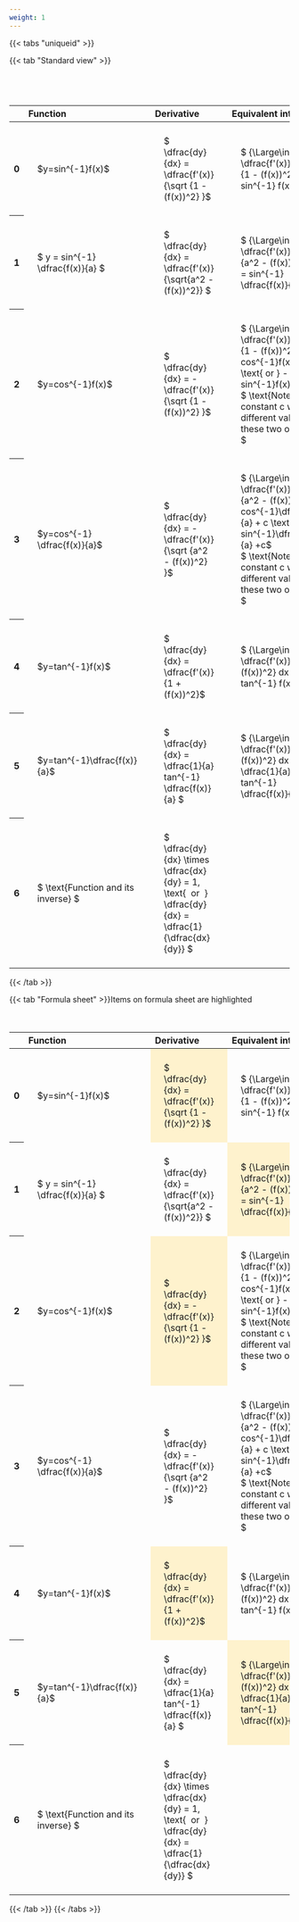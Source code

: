 ```yaml
---
weight: 1
---
```


{{< tabs "uniqueid" >}}

{{< tab "Standard view" >}}

#  
<br>
<style type="text/css">
#T_617e5 th.col_heading {
  text-align: left;
  font-size: 1em;
}
#T_617e5 td {
  text-align: left;
  font-size: 1em;
  padding: 1.5em;
}
#T_617e5_row0_col0, #T_617e5_row1_col0, #T_617e5_row2_col0, #T_617e5_row3_col0, #T_617e5_row4_col0, #T_617e5_row5_col0, #T_617e5_row6_col0 {
  width: 200px;
  white-space: pre-wrap;
}
#T_617e5_row0_col1, #T_617e5_row1_col1, #T_617e5_row2_col1, #T_617e5_row3_col1, #T_617e5_row4_col1, #T_617e5_row5_col1, #T_617e5_row6_col1 {
  width: 300px;
  white-space: pre-wrap;
}
#T_617e5_row0_col2, #T_617e5_row1_col2, #T_617e5_row2_col2, #T_617e5_row3_col2, #T_617e5_row4_col2, #T_617e5_row5_col2, #T_617e5_row6_col2 {
  width: 400px;
  white-space: pre-wrap;
}
#T_617e5_row0_col3, #T_617e5_row1_col3, #T_617e5_row2_col3, #T_617e5_row3_col3, #T_617e5_row4_col3, #T_617e5_row5_col3, #T_617e5_row6_col3 {
  width: 600px;
  white-space: pre-wrap;
}
</style>
<table id="T_617e5">
  <thead>
    <tr>
      <th class="blank level0" >&nbsp;</th>
      <th id="T_617e5_level0_col0" class="col_heading level0 col0" >Function</th>
      <th id="T_617e5_level0_col1" class="col_heading level0 col1" >Derivative</th>
      <th id="T_617e5_level0_col2" class="col_heading level0 col2" >Equivalent integral</th>
      <th id="T_617e5_level0_col3" class="col_heading level0 col3" >Comment</th>
    </tr>
  </thead>
  <tbody>
    <tr>
      <th id="T_617e5_level0_row0" class="row_heading level0 row0" >0</th>
      <td id="T_617e5_row0_col0" class="data row0 col0" >$y=sin^{-1}f(x)$</td>
      <td id="T_617e5_row0_col1" class="data row0 col1" >$ \dfrac{dy}{dx} = \dfrac{f'(x)} {\sqrt {1 - (f(x))^2} }$</td>
      <td id="T_617e5_row0_col2" class="data row0 col2" >$ {\Large\int} \dfrac{f'(x)} {\sqrt {1 - (f(x))^2} } dx = sin^{-1} f(x) + c$</td>
      <td id="T_617e5_row0_col3" class="data row0 col3" ></td>
    </tr>
    <tr>
      <th id="T_617e5_level0_row1" class="row_heading level0 row1" >1</th>
      <td id="T_617e5_row1_col0" class="data row1 col0" >$ y = sin^{-1} \dfrac{f(x)}{a} $</td>
      <td id="T_617e5_row1_col1" class="data row1 col1" >$ \dfrac{dy}{dx} = \dfrac{f'(x)}{\sqrt{a^2 - (f(x))^2}} $</td>
      <td id="T_617e5_row1_col2" class="data row1 col2" >$ {\Large\int} \dfrac{f'(x)} {\sqrt {a^2 - (f(x))^2} } dx = sin^{-1} \dfrac{f(x)}{a} + c$</td>
      <td id="T_617e5_row1_col3" class="data row1 col3" ></td>
    </tr>
    <tr>
      <th id="T_617e5_level0_row2" class="row_heading level0 row2" >2</th>
      <td id="T_617e5_row2_col0" class="data row2 col0" >$y=cos^{-1}f(x)$</td>
      <td id="T_617e5_row2_col1" class="data row2 col1" >$ \dfrac{dy}{dx} = - \dfrac{f'(x)} {\sqrt {1 - (f(x))^2} }$</td>
      <td id="T_617e5_row2_col2" class="data row2 col2" >$ {\Large\int} - \dfrac{f'(x)} {\sqrt {1 - (f(x))^2} }  = cos^{-1}f(x) + c \text{ or } -sin^{-1}f(x) +c$
$ \text{Note the constant c will have different values with these two options} $</td>
      <td id="T_617e5_row2_col3" class="data row2 col3" ></td>
    </tr>
    <tr>
      <th id="T_617e5_level0_row3" class="row_heading level0 row3" >3</th>
      <td id="T_617e5_row3_col0" class="data row3 col0" >$y=cos^{-1} \dfrac{f(x)}{a}$</td>
      <td id="T_617e5_row3_col1" class="data row3 col1" >$ \dfrac{dy}{dx} = - \dfrac{f'(x)} {\sqrt {a^2 - (f(x))^2} }$</td>
      <td id="T_617e5_row3_col2" class="data row3 col2" >$ {\Large\int} - \dfrac{f'(x)} {\sqrt {a^2 - (f(x))^2} }  = cos^{-1}\dfrac{f(x)}{a} + c \text{ or } -sin^{-1}\dfrac{f(x)}{a} +c$
$ \text{Note the constant c will have different values with these two options} $</td>
      <td id="T_617e5_row3_col3" class="data row3 col3" ></td>
    </tr>
    <tr>
      <th id="T_617e5_level0_row4" class="row_heading level0 row4" >4</th>
      <td id="T_617e5_row4_col0" class="data row4 col0" >$y=tan^{-1}f(x)$</td>
      <td id="T_617e5_row4_col1" class="data row4 col1" >$ \dfrac{dy}{dx} = \dfrac{f'(x)} {1 + (f(x))^2}$</td>
      <td id="T_617e5_row4_col2" class="data row4 col2" >$ {\Large\int} \dfrac{f'(x)} {1 + (f(x))^2} dx = \ tan^{-1} f(x) + c$</td>
      <td id="T_617e5_row4_col3" class="data row4 col3" ></td>
    </tr>
    <tr>
      <th id="T_617e5_level0_row5" class="row_heading level0 row5" >5</th>
      <td id="T_617e5_row5_col0" class="data row5 col0" >$y=tan^{-1}\dfrac{f(x)}{a}$</td>
      <td id="T_617e5_row5_col1" class="data row5 col1" >$ \dfrac{dy}{dx} =  \dfrac{1}{a} tan^{-1} \dfrac{f(x)}{a} $</td>
      <td id="T_617e5_row5_col2" class="data row5 col2" >$ {\Large\int} \dfrac{f'(x)} {a^2 + (f(x))^2} dx = \dfrac{1}{a} tan^{-1} \dfrac{f(x)}{a} + c$</td>
      <td id="T_617e5_row5_col3" class="data row5 col3" ></td>
    </tr>
    <tr>
      <th id="T_617e5_level0_row6" class="row_heading level0 row6" >6</th>
      <td id="T_617e5_row6_col0" class="data row6 col0" >$ \text{Function and its inverse} $</td>
      <td id="T_617e5_row6_col1" class="data row6 col1" >$ \dfrac{dy}{dx} \times \dfrac{dx}{dy} = 1, \text{  or  } \dfrac{dy}{dx} = \dfrac{1}{\dfrac{dx}{dy}} $</td>
      <td id="T_617e5_row6_col2" class="data row6 col2" ></td>
      <td id="T_617e5_row6_col3" class="data row6 col3" >Formula can be utilised to calculate otherwise hard to differentiate inverse functions</td>
    </tr>
  </tbody>
</table>
{{< /tab >}}

{{< tab "Formula sheet" >}}Items on formula sheet are highlighted
<br><br><br>
<style type="text/css">
#T_b0ede th.col_heading {
  text-align: left;
  font-size: 1em;
}
#T_b0ede td {
  text-align: left;
  font-size: 1em;
  padding: 1.5em;
}
#T_b0ede_row0_col0, #T_b0ede_row1_col0, #T_b0ede_row2_col0, #T_b0ede_row3_col0, #T_b0ede_row4_col0, #T_b0ede_row5_col0, #T_b0ede_row6_col0 {
  width: 200px;
  white-space: pre-wrap;
}
#T_b0ede_row0_col1, #T_b0ede_row2_col1, #T_b0ede_row4_col1 {
  width: 300px;
  background-color: rgba(255,194,10, 0.2);
  white-space: pre-wrap;
}
#T_b0ede_row0_col2, #T_b0ede_row2_col2, #T_b0ede_row3_col2, #T_b0ede_row4_col2, #T_b0ede_row6_col2 {
  width: 400px;
  white-space: pre-wrap;
}
#T_b0ede_row0_col3, #T_b0ede_row1_col3, #T_b0ede_row2_col3, #T_b0ede_row3_col3, #T_b0ede_row4_col3, #T_b0ede_row5_col3, #T_b0ede_row6_col3 {
  width: 600px;
  white-space: pre-wrap;
}
#T_b0ede_row1_col1, #T_b0ede_row3_col1, #T_b0ede_row5_col1, #T_b0ede_row6_col1 {
  width: 300px;
  white-space: pre-wrap;
}
#T_b0ede_row1_col2, #T_b0ede_row5_col2 {
  width: 400px;
  background-color: rgba(255,194,10, 0.2);
  white-space: pre-wrap;
}
</style>
<table id="T_b0ede">
  <thead>
    <tr>
      <th class="blank level0" >&nbsp;</th>
      <th id="T_b0ede_level0_col0" class="col_heading level0 col0" >Function</th>
      <th id="T_b0ede_level0_col1" class="col_heading level0 col1" >Derivative</th>
      <th id="T_b0ede_level0_col2" class="col_heading level0 col2" >Equivalent integral</th>
      <th id="T_b0ede_level0_col3" class="col_heading level0 col3" >Comment</th>
    </tr>
  </thead>
  <tbody>
    <tr>
      <th id="T_b0ede_level0_row0" class="row_heading level0 row0" >0</th>
      <td id="T_b0ede_row0_col0" class="data row0 col0" >$y=sin^{-1}f(x)$</td>
      <td id="T_b0ede_row0_col1" class="data row0 col1" >$ \dfrac{dy}{dx} = \dfrac{f'(x)} {\sqrt {1 - (f(x))^2} }$</td>
      <td id="T_b0ede_row0_col2" class="data row0 col2" >$ {\Large\int} \dfrac{f'(x)} {\sqrt {1 - (f(x))^2} } dx = sin^{-1} f(x) + c$</td>
      <td id="T_b0ede_row0_col3" class="data row0 col3" ></td>
    </tr>
    <tr>
      <th id="T_b0ede_level0_row1" class="row_heading level0 row1" >1</th>
      <td id="T_b0ede_row1_col0" class="data row1 col0" >$ y = sin^{-1} \dfrac{f(x)}{a} $</td>
      <td id="T_b0ede_row1_col1" class="data row1 col1" >$ \dfrac{dy}{dx} = \dfrac{f'(x)}{\sqrt{a^2 - (f(x))^2}} $</td>
      <td id="T_b0ede_row1_col2" class="data row1 col2" >$ {\Large\int} \dfrac{f'(x)} {\sqrt {a^2 - (f(x))^2} } dx = sin^{-1} \dfrac{f(x)}{a} + c$</td>
      <td id="T_b0ede_row1_col3" class="data row1 col3" ></td>
    </tr>
    <tr>
      <th id="T_b0ede_level0_row2" class="row_heading level0 row2" >2</th>
      <td id="T_b0ede_row2_col0" class="data row2 col0" >$y=cos^{-1}f(x)$</td>
      <td id="T_b0ede_row2_col1" class="data row2 col1" >$ \dfrac{dy}{dx} = - \dfrac{f'(x)} {\sqrt {1 - (f(x))^2} }$</td>
      <td id="T_b0ede_row2_col2" class="data row2 col2" >$ {\Large\int} - \dfrac{f'(x)} {\sqrt {1 - (f(x))^2} }  = cos^{-1}f(x) + c \text{ or } -sin^{-1}f(x) +c$
$ \text{Note the constant c will have different values with these two options} $</td>
      <td id="T_b0ede_row2_col3" class="data row2 col3" ></td>
    </tr>
    <tr>
      <th id="T_b0ede_level0_row3" class="row_heading level0 row3" >3</th>
      <td id="T_b0ede_row3_col0" class="data row3 col0" >$y=cos^{-1} \dfrac{f(x)}{a}$</td>
      <td id="T_b0ede_row3_col1" class="data row3 col1" >$ \dfrac{dy}{dx} = - \dfrac{f'(x)} {\sqrt {a^2 - (f(x))^2} }$</td>
      <td id="T_b0ede_row3_col2" class="data row3 col2" >$ {\Large\int} - \dfrac{f'(x)} {\sqrt {a^2 - (f(x))^2} }  = cos^{-1}\dfrac{f(x)}{a} + c \text{ or } -sin^{-1}\dfrac{f(x)}{a} +c$
$ \text{Note the constant c will have different values with these two options} $</td>
      <td id="T_b0ede_row3_col3" class="data row3 col3" ></td>
    </tr>
    <tr>
      <th id="T_b0ede_level0_row4" class="row_heading level0 row4" >4</th>
      <td id="T_b0ede_row4_col0" class="data row4 col0" >$y=tan^{-1}f(x)$</td>
      <td id="T_b0ede_row4_col1" class="data row4 col1" >$ \dfrac{dy}{dx} = \dfrac{f'(x)} {1 + (f(x))^2}$</td>
      <td id="T_b0ede_row4_col2" class="data row4 col2" >$ {\Large\int} \dfrac{f'(x)} {1 + (f(x))^2} dx = \ tan^{-1} f(x) + c$</td>
      <td id="T_b0ede_row4_col3" class="data row4 col3" ></td>
    </tr>
    <tr>
      <th id="T_b0ede_level0_row5" class="row_heading level0 row5" >5</th>
      <td id="T_b0ede_row5_col0" class="data row5 col0" >$y=tan^{-1}\dfrac{f(x)}{a}$</td>
      <td id="T_b0ede_row5_col1" class="data row5 col1" >$ \dfrac{dy}{dx} =  \dfrac{1}{a} tan^{-1} \dfrac{f(x)}{a} $</td>
      <td id="T_b0ede_row5_col2" class="data row5 col2" >$ {\Large\int} \dfrac{f'(x)} {a^2 + (f(x))^2} dx = \dfrac{1}{a} tan^{-1} \dfrac{f(x)}{a} + c$</td>
      <td id="T_b0ede_row5_col3" class="data row5 col3" ></td>
    </tr>
    <tr>
      <th id="T_b0ede_level0_row6" class="row_heading level0 row6" >6</th>
      <td id="T_b0ede_row6_col0" class="data row6 col0" >$ \text{Function and its inverse} $</td>
      <td id="T_b0ede_row6_col1" class="data row6 col1" >$ \dfrac{dy}{dx} \times \dfrac{dx}{dy} = 1, \text{  or  } \dfrac{dy}{dx} = \dfrac{1}{\dfrac{dx}{dy}} $</td>
      <td id="T_b0ede_row6_col2" class="data row6 col2" ></td>
      <td id="T_b0ede_row6_col3" class="data row6 col3" >Formula can be utilised to calculate otherwise hard to differentiate inverse functions</td>
    </tr>
  </tbody>
</table>
{{< /tab >}}
{{< /tabs >}}
